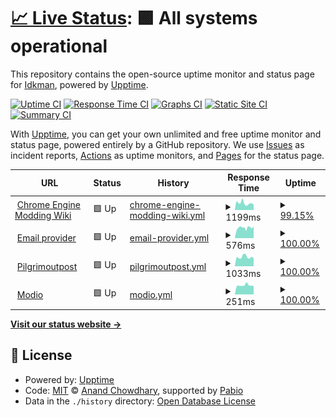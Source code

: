 # [📈 Live Status](https://uptime.cemodding.wiki): <!--live status--> **🟩 All systems operational**

This repository contains the open-source uptime monitor and status page for [Idkman](https://uptime.cemodding.wiki), powered by [Upptime](https://github.com/upptime/upptime).

[![Uptime CI](https://github.com/Unrealdkman/cemodding-wiki-uptime/workflows/Uptime%20CI/badge.svg)](https://github.com/Unrealdkman/cemodding-wiki-uptime/actions?query=workflow%3A%22Uptime+CI%22)
[![Response Time CI](https://github.com/Unrealdkman/cemodding-wiki-uptime/workflows/Response%20Time%20CI/badge.svg)](https://github.com/Unrealdkman/cemodding-wiki-uptime/actions?query=workflow%3A%22Response+Time+CI%22)
[![Graphs CI](https://github.com/Unrealdkman/cemodding-wiki-uptime/workflows/Graphs%20CI/badge.svg)](https://github.com/Unrealdkman/cemodding-wiki-uptime/actions?query=workflow%3A%22Graphs+CI%22)
[![Static Site CI](https://github.com/Unrealdkman/cemodding-wiki-uptime/workflows/Static%20Site%20CI/badge.svg)](https://github.com/Unrealdkman/cemodding-wiki-uptime/actions?query=workflow%3A%22Static+Site+CI%22)
[![Summary CI](https://github.com/Unrealdkman/cemodding-wiki-uptime/workflows/Summary%20CI/badge.svg)](https://github.com/Unrealdkman/cemodding-wiki-uptime/actions?query=workflow%3A%22Summary+CI%22)

With [Upptime](https://upptime.js.org), you can get your own unlimited and free uptime monitor and status page, powered entirely by a GitHub repository. We use [Issues](https://github.com/Unrealdkman/cemodding-wiki-uptime/issues) as incident reports, [Actions](https://github.com/Unrealdkman/cemodding-wiki-uptime/actions) as uptime monitors, and [Pages](https://uptime.cemodding.wiki) for the status page.

<!--start: status pages-->
<!-- This summary is generated by Upptime (https://github.com/upptime/upptime) -->
<!-- Do not edit this manually, your changes will be overwritten -->
<!-- prettier-ignore -->
| URL | Status | History | Response Time | Uptime |
| --- | ------ | ------- | ------------- | ------ |
| <img alt="" src="https://icons.duckduckgo.com/ip3/www.cemodding.wiki.ico" height="13"> [Chrome Engine Modding Wiki](https://www.cemodding.wiki) | 🟩 Up | [chrome-engine-modding-wiki.yml](https://github.com/Unrealdkman/cemodding-wiki-uptime/commits/HEAD/history/chrome-engine-modding-wiki.yml) | <details><summary><img alt="Response time graph" src="./graphs/chrome-engine-modding-wiki/response-time-week.png" height="20"> 1199ms</summary><br><a href="https://uptime.cemodding.wiki/history/chrome-engine-modding-wiki"><img alt="Response time 1321" src="https://img.shields.io/endpoint?url=https%3A%2F%2Fraw.githubusercontent.com%2FUnrealdkman%2Fcemodding-wiki-uptime%2FHEAD%2Fapi%2Fchrome-engine-modding-wiki%2Fresponse-time.json"></a><br><a href="https://uptime.cemodding.wiki/history/chrome-engine-modding-wiki"><img alt="24-hour response time 953" src="https://img.shields.io/endpoint?url=https%3A%2F%2Fraw.githubusercontent.com%2FUnrealdkman%2Fcemodding-wiki-uptime%2FHEAD%2Fapi%2Fchrome-engine-modding-wiki%2Fresponse-time-day.json"></a><br><a href="https://uptime.cemodding.wiki/history/chrome-engine-modding-wiki"><img alt="7-day response time 1199" src="https://img.shields.io/endpoint?url=https%3A%2F%2Fraw.githubusercontent.com%2FUnrealdkman%2Fcemodding-wiki-uptime%2FHEAD%2Fapi%2Fchrome-engine-modding-wiki%2Fresponse-time-week.json"></a><br><a href="https://uptime.cemodding.wiki/history/chrome-engine-modding-wiki"><img alt="30-day response time 1321" src="https://img.shields.io/endpoint?url=https%3A%2F%2Fraw.githubusercontent.com%2FUnrealdkman%2Fcemodding-wiki-uptime%2FHEAD%2Fapi%2Fchrome-engine-modding-wiki%2Fresponse-time-month.json"></a><br><a href="https://uptime.cemodding.wiki/history/chrome-engine-modding-wiki"><img alt="1-year response time 1321" src="https://img.shields.io/endpoint?url=https%3A%2F%2Fraw.githubusercontent.com%2FUnrealdkman%2Fcemodding-wiki-uptime%2FHEAD%2Fapi%2Fchrome-engine-modding-wiki%2Fresponse-time-year.json"></a></details> | <details><summary><a href="https://uptime.cemodding.wiki/history/chrome-engine-modding-wiki">99.15%</a></summary><a href="https://uptime.cemodding.wiki/history/chrome-engine-modding-wiki"><img alt="All-time uptime 99.15%" src="https://img.shields.io/endpoint?url=https%3A%2F%2Fraw.githubusercontent.com%2FUnrealdkman%2Fcemodding-wiki-uptime%2FHEAD%2Fapi%2Fchrome-engine-modding-wiki%2Fuptime.json"></a><br><a href="https://uptime.cemodding.wiki/history/chrome-engine-modding-wiki"><img alt="24-hour uptime 95.81%" src="https://img.shields.io/endpoint?url=https%3A%2F%2Fraw.githubusercontent.com%2FUnrealdkman%2Fcemodding-wiki-uptime%2FHEAD%2Fapi%2Fchrome-engine-modding-wiki%2Fuptime-day.json"></a><br><a href="https://uptime.cemodding.wiki/history/chrome-engine-modding-wiki"><img alt="7-day uptime 99.15%" src="https://img.shields.io/endpoint?url=https%3A%2F%2Fraw.githubusercontent.com%2FUnrealdkman%2Fcemodding-wiki-uptime%2FHEAD%2Fapi%2Fchrome-engine-modding-wiki%2Fuptime-week.json"></a><br><a href="https://uptime.cemodding.wiki/history/chrome-engine-modding-wiki"><img alt="30-day uptime 99.15%" src="https://img.shields.io/endpoint?url=https%3A%2F%2Fraw.githubusercontent.com%2FUnrealdkman%2Fcemodding-wiki-uptime%2FHEAD%2Fapi%2Fchrome-engine-modding-wiki%2Fuptime-month.json"></a><br><a href="https://uptime.cemodding.wiki/history/chrome-engine-modding-wiki"><img alt="1-year uptime 99.15%" src="https://img.shields.io/endpoint?url=https%3A%2F%2Fraw.githubusercontent.com%2FUnrealdkman%2Fcemodding-wiki-uptime%2FHEAD%2Fapi%2Fchrome-engine-modding-wiki%2Fuptime-year.json"></a></details>
| <img alt="" src="https://icons.duckduckgo.com/ip3/mail.privateemail.com.ico" height="13"> [Email provider](https://mail.privateemail.com) | 🟩 Up | [email-provider.yml](https://github.com/Unrealdkman/cemodding-wiki-uptime/commits/HEAD/history/email-provider.yml) | <details><summary><img alt="Response time graph" src="./graphs/email-provider/response-time-week.png" height="20"> 576ms</summary><br><a href="https://uptime.cemodding.wiki/history/email-provider"><img alt="Response time 516" src="https://img.shields.io/endpoint?url=https%3A%2F%2Fraw.githubusercontent.com%2FUnrealdkman%2Fcemodding-wiki-uptime%2FHEAD%2Fapi%2Femail-provider%2Fresponse-time.json"></a><br><a href="https://uptime.cemodding.wiki/history/email-provider"><img alt="24-hour response time 658" src="https://img.shields.io/endpoint?url=https%3A%2F%2Fraw.githubusercontent.com%2FUnrealdkman%2Fcemodding-wiki-uptime%2FHEAD%2Fapi%2Femail-provider%2Fresponse-time-day.json"></a><br><a href="https://uptime.cemodding.wiki/history/email-provider"><img alt="7-day response time 576" src="https://img.shields.io/endpoint?url=https%3A%2F%2Fraw.githubusercontent.com%2FUnrealdkman%2Fcemodding-wiki-uptime%2FHEAD%2Fapi%2Femail-provider%2Fresponse-time-week.json"></a><br><a href="https://uptime.cemodding.wiki/history/email-provider"><img alt="30-day response time 516" src="https://img.shields.io/endpoint?url=https%3A%2F%2Fraw.githubusercontent.com%2FUnrealdkman%2Fcemodding-wiki-uptime%2FHEAD%2Fapi%2Femail-provider%2Fresponse-time-month.json"></a><br><a href="https://uptime.cemodding.wiki/history/email-provider"><img alt="1-year response time 516" src="https://img.shields.io/endpoint?url=https%3A%2F%2Fraw.githubusercontent.com%2FUnrealdkman%2Fcemodding-wiki-uptime%2FHEAD%2Fapi%2Femail-provider%2Fresponse-time-year.json"></a></details> | <details><summary><a href="https://uptime.cemodding.wiki/history/email-provider">100.00%</a></summary><a href="https://uptime.cemodding.wiki/history/email-provider"><img alt="All-time uptime 100.00%" src="https://img.shields.io/endpoint?url=https%3A%2F%2Fraw.githubusercontent.com%2FUnrealdkman%2Fcemodding-wiki-uptime%2FHEAD%2Fapi%2Femail-provider%2Fuptime.json"></a><br><a href="https://uptime.cemodding.wiki/history/email-provider"><img alt="24-hour uptime 100.00%" src="https://img.shields.io/endpoint?url=https%3A%2F%2Fraw.githubusercontent.com%2FUnrealdkman%2Fcemodding-wiki-uptime%2FHEAD%2Fapi%2Femail-provider%2Fuptime-day.json"></a><br><a href="https://uptime.cemodding.wiki/history/email-provider"><img alt="7-day uptime 100.00%" src="https://img.shields.io/endpoint?url=https%3A%2F%2Fraw.githubusercontent.com%2FUnrealdkman%2Fcemodding-wiki-uptime%2FHEAD%2Fapi%2Femail-provider%2Fuptime-week.json"></a><br><a href="https://uptime.cemodding.wiki/history/email-provider"><img alt="30-day uptime 100.00%" src="https://img.shields.io/endpoint?url=https%3A%2F%2Fraw.githubusercontent.com%2FUnrealdkman%2Fcemodding-wiki-uptime%2FHEAD%2Fapi%2Femail-provider%2Fuptime-month.json"></a><br><a href="https://uptime.cemodding.wiki/history/email-provider"><img alt="1-year uptime 100.00%" src="https://img.shields.io/endpoint?url=https%3A%2F%2Fraw.githubusercontent.com%2FUnrealdkman%2Fcemodding-wiki-uptime%2FHEAD%2Fapi%2Femail-provider%2Fuptime-year.json"></a></details>
| <img alt="" src="https://icons.duckduckgo.com/ip3/pilgrimoutpost.techlandgg.com.ico" height="13"> [Pilgrimoutpost](https://pilgrimoutpost.techlandgg.com) | 🟩 Up | [pilgrimoutpost.yml](https://github.com/Unrealdkman/cemodding-wiki-uptime/commits/HEAD/history/pilgrimoutpost.yml) | <details><summary><img alt="Response time graph" src="./graphs/pilgrimoutpost/response-time-week.png" height="20"> 1033ms</summary><br><a href="https://uptime.cemodding.wiki/history/pilgrimoutpost"><img alt="Response time 1010" src="https://img.shields.io/endpoint?url=https%3A%2F%2Fraw.githubusercontent.com%2FUnrealdkman%2Fcemodding-wiki-uptime%2FHEAD%2Fapi%2Fpilgrimoutpost%2Fresponse-time.json"></a><br><a href="https://uptime.cemodding.wiki/history/pilgrimoutpost"><img alt="24-hour response time 869" src="https://img.shields.io/endpoint?url=https%3A%2F%2Fraw.githubusercontent.com%2FUnrealdkman%2Fcemodding-wiki-uptime%2FHEAD%2Fapi%2Fpilgrimoutpost%2Fresponse-time-day.json"></a><br><a href="https://uptime.cemodding.wiki/history/pilgrimoutpost"><img alt="7-day response time 1033" src="https://img.shields.io/endpoint?url=https%3A%2F%2Fraw.githubusercontent.com%2FUnrealdkman%2Fcemodding-wiki-uptime%2FHEAD%2Fapi%2Fpilgrimoutpost%2Fresponse-time-week.json"></a><br><a href="https://uptime.cemodding.wiki/history/pilgrimoutpost"><img alt="30-day response time 1010" src="https://img.shields.io/endpoint?url=https%3A%2F%2Fraw.githubusercontent.com%2FUnrealdkman%2Fcemodding-wiki-uptime%2FHEAD%2Fapi%2Fpilgrimoutpost%2Fresponse-time-month.json"></a><br><a href="https://uptime.cemodding.wiki/history/pilgrimoutpost"><img alt="1-year response time 1010" src="https://img.shields.io/endpoint?url=https%3A%2F%2Fraw.githubusercontent.com%2FUnrealdkman%2Fcemodding-wiki-uptime%2FHEAD%2Fapi%2Fpilgrimoutpost%2Fresponse-time-year.json"></a></details> | <details><summary><a href="https://uptime.cemodding.wiki/history/pilgrimoutpost">100.00%</a></summary><a href="https://uptime.cemodding.wiki/history/pilgrimoutpost"><img alt="All-time uptime 100.00%" src="https://img.shields.io/endpoint?url=https%3A%2F%2Fraw.githubusercontent.com%2FUnrealdkman%2Fcemodding-wiki-uptime%2FHEAD%2Fapi%2Fpilgrimoutpost%2Fuptime.json"></a><br><a href="https://uptime.cemodding.wiki/history/pilgrimoutpost"><img alt="24-hour uptime 100.00%" src="https://img.shields.io/endpoint?url=https%3A%2F%2Fraw.githubusercontent.com%2FUnrealdkman%2Fcemodding-wiki-uptime%2FHEAD%2Fapi%2Fpilgrimoutpost%2Fuptime-day.json"></a><br><a href="https://uptime.cemodding.wiki/history/pilgrimoutpost"><img alt="7-day uptime 100.00%" src="https://img.shields.io/endpoint?url=https%3A%2F%2Fraw.githubusercontent.com%2FUnrealdkman%2Fcemodding-wiki-uptime%2FHEAD%2Fapi%2Fpilgrimoutpost%2Fuptime-week.json"></a><br><a href="https://uptime.cemodding.wiki/history/pilgrimoutpost"><img alt="30-day uptime 100.00%" src="https://img.shields.io/endpoint?url=https%3A%2F%2Fraw.githubusercontent.com%2FUnrealdkman%2Fcemodding-wiki-uptime%2FHEAD%2Fapi%2Fpilgrimoutpost%2Fuptime-month.json"></a><br><a href="https://uptime.cemodding.wiki/history/pilgrimoutpost"><img alt="1-year uptime 100.00%" src="https://img.shields.io/endpoint?url=https%3A%2F%2Fraw.githubusercontent.com%2FUnrealdkman%2Fcemodding-wiki-uptime%2FHEAD%2Fapi%2Fpilgrimoutpost%2Fuptime-year.json"></a></details>
| <img alt="" src="https://icons.duckduckgo.com/ip3/mod.io.ico" height="13"> [Modio](https://mod.io) | 🟩 Up | [modio.yml](https://github.com/Unrealdkman/cemodding-wiki-uptime/commits/HEAD/history/modio.yml) | <details><summary><img alt="Response time graph" src="./graphs/modio/response-time-week.png" height="20"> 251ms</summary><br><a href="https://uptime.cemodding.wiki/history/modio"><img alt="Response time 249" src="https://img.shields.io/endpoint?url=https%3A%2F%2Fraw.githubusercontent.com%2FUnrealdkman%2Fcemodding-wiki-uptime%2FHEAD%2Fapi%2Fmodio%2Fresponse-time.json"></a><br><a href="https://uptime.cemodding.wiki/history/modio"><img alt="24-hour response time 232" src="https://img.shields.io/endpoint?url=https%3A%2F%2Fraw.githubusercontent.com%2FUnrealdkman%2Fcemodding-wiki-uptime%2FHEAD%2Fapi%2Fmodio%2Fresponse-time-day.json"></a><br><a href="https://uptime.cemodding.wiki/history/modio"><img alt="7-day response time 251" src="https://img.shields.io/endpoint?url=https%3A%2F%2Fraw.githubusercontent.com%2FUnrealdkman%2Fcemodding-wiki-uptime%2FHEAD%2Fapi%2Fmodio%2Fresponse-time-week.json"></a><br><a href="https://uptime.cemodding.wiki/history/modio"><img alt="30-day response time 249" src="https://img.shields.io/endpoint?url=https%3A%2F%2Fraw.githubusercontent.com%2FUnrealdkman%2Fcemodding-wiki-uptime%2FHEAD%2Fapi%2Fmodio%2Fresponse-time-month.json"></a><br><a href="https://uptime.cemodding.wiki/history/modio"><img alt="1-year response time 249" src="https://img.shields.io/endpoint?url=https%3A%2F%2Fraw.githubusercontent.com%2FUnrealdkman%2Fcemodding-wiki-uptime%2FHEAD%2Fapi%2Fmodio%2Fresponse-time-year.json"></a></details> | <details><summary><a href="https://uptime.cemodding.wiki/history/modio">100.00%</a></summary><a href="https://uptime.cemodding.wiki/history/modio"><img alt="All-time uptime 100.00%" src="https://img.shields.io/endpoint?url=https%3A%2F%2Fraw.githubusercontent.com%2FUnrealdkman%2Fcemodding-wiki-uptime%2FHEAD%2Fapi%2Fmodio%2Fuptime.json"></a><br><a href="https://uptime.cemodding.wiki/history/modio"><img alt="24-hour uptime 100.00%" src="https://img.shields.io/endpoint?url=https%3A%2F%2Fraw.githubusercontent.com%2FUnrealdkman%2Fcemodding-wiki-uptime%2FHEAD%2Fapi%2Fmodio%2Fuptime-day.json"></a><br><a href="https://uptime.cemodding.wiki/history/modio"><img alt="7-day uptime 100.00%" src="https://img.shields.io/endpoint?url=https%3A%2F%2Fraw.githubusercontent.com%2FUnrealdkman%2Fcemodding-wiki-uptime%2FHEAD%2Fapi%2Fmodio%2Fuptime-week.json"></a><br><a href="https://uptime.cemodding.wiki/history/modio"><img alt="30-day uptime 100.00%" src="https://img.shields.io/endpoint?url=https%3A%2F%2Fraw.githubusercontent.com%2FUnrealdkman%2Fcemodding-wiki-uptime%2FHEAD%2Fapi%2Fmodio%2Fuptime-month.json"></a><br><a href="https://uptime.cemodding.wiki/history/modio"><img alt="1-year uptime 100.00%" src="https://img.shields.io/endpoint?url=https%3A%2F%2Fraw.githubusercontent.com%2FUnrealdkman%2Fcemodding-wiki-uptime%2FHEAD%2Fapi%2Fmodio%2Fuptime-year.json"></a></details>

<!--end: status pages-->

[**Visit our status website →**](https://uptime.cemodding.wiki)

## 📄 License

- Powered by: [Upptime](https://github.com/upptime/upptime)
- Code: [MIT](./LICENSE) © [Anand Chowdhary](https://anandchowdhary.com), supported by [Pabio](https://pabio.com)
- Data in the `./history` directory: [Open Database License](https://opendatacommons.org/licenses/odbl/1-0/)
